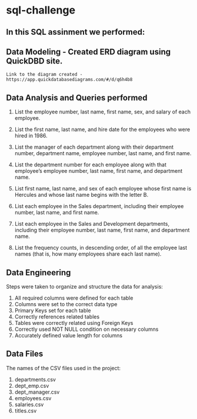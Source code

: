 # sql-challenge


## In this SQL assinment we performed:

## Data Modeling - Created ERD diagram using QuickDBD site. 
    Link to the diagram created - https://app.quickdatabasediagrams.com/#/d/q6h4b8

## Data Analysis and Queries performed

1. List the employee number, last name, first name, sex, and salary of each employee.

2. List the first name, last name, and hire date for the employees who were hired in 1986.

3. List the manager of each department along with their department number, department name, employee number, last name, and first name.

4. List the department number for each employee along with that employee’s employee number, last name, first name, and department name.

5. List first name, last name, and sex of each employee whose first name is Hercules and whose last name begins with the letter B.

6. List each employee in the Sales department, including their employee number, last name, and first name.

7. List each employee in the Sales and Development departments, including their employee number, last name, first name, and department name.

8. List the frequency counts, in descending order, of all the employee last names (that is, how many employees share each last name).

## Data Engineering 

Steps were taken to organize and structure the data for analysis:

1. All required columns were defined for each table
2. Columns were set to the correct data type
3. Primary Keys set for each table
4. Correctly references related tables
5. Tables were correctly related using Foreign Keys
6. Correctly used NOT NULL condition on necessary columns
7. Accurately defined value length for columns

## Data Files

The names of the CSV files used in the project:

1. departments.csv
2. dept_emp.csv
3. dept_manager.csv
4. employees.csv
5. salaries.csv
6. titles.csv